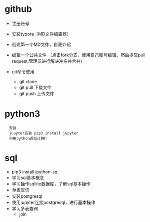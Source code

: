 # github 
- 注册账号 
- 安装typora（MD文件编辑器）
- 创建第一个MD文件，自我介绍
- 编辑一个公共文件 （点击fork分支，使用自己账号编辑，然后提交pull request,管理员进行解决冲突并合并)
       
- git命令使用
    - git clone
    - git pull 下载文件
    - git push 上传文件

# python3 
      安装
      jupyter安装 pip3 install jupyter 
      利用python近似计算Π
        
# sql
- pip3 install ipython-sql
- 学习sql基本概念
- 学习操作sqllite数据库，了解sql基本操作
- 单表查询
- 安装postgresql
- 使用jupyter连接postgresql，进行基本操作
- 学习多表查询
     - join
      
        
